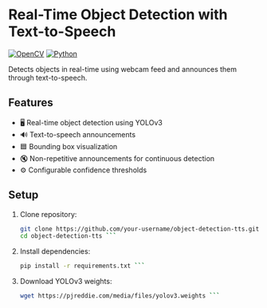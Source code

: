 # Real-Time Object Detection with Text-to-Speech


[![OpenCV](https://img.shields.io/badge/OpenCV-4.x-blue)](https://opencv.org)
[![Python](https://img.shields.io/badge/Python-3.7+-green)](https://python.org)


Detects objects in real-time using webcam feed and announces them through text-to-speech.


## Features
- 🖥️ Real-time object detection using YOLOv3
- 🔊 Text-to-speech announcements
- 🟦 Bounding box visualization
- 🔇 Non-repetitive announcements for continuous detection
- ⚙️ Configurable confidence thresholds


## Setup
1. Clone repository:
   ```bash
   git clone https://github.com/your-username/object-detection-tts.git
   cd object-detection-tts ```

2. Install dependencies:
   ```bash
   pip install -r requirements.txt ```

3. Download YOLOv3 weights:
   ```bash
   wget https://pjreddie.com/media/files/yolov3.weights ```